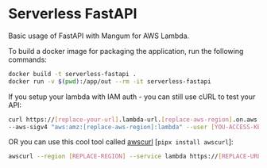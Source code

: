 # Serverless FastAPI

Basic usage of FastAPI with Mangum for AWS Lambda.

To build a docker image for packaging the application, run the following commands:

```bash
docker build -t serverless-fastapi .
docker run -v $(pwd):/app/out --rm -it serverless-fastapi
```

If you setup your lambda with IAM auth - you can still use cURL to test your API:

```bash
curl https://[replace-your-url].lambda-url.[replace-aws-region].on.aws --header 'Content-Type: application/json' \
--aws-sigv4 "aws:amz:[replace-aws-region]:lambda" --user [YOU-ACCESS-KEY]:[YOUR-SECRET]
```

OR you can use this cool tool called [awscurl](https://github.com/okigan/awscurl) [`pipx install awscurl`]:

```bash
awscurl --region [REPLACE-REGION] --service lambda https://[REPLACE-URL].lambda-url.[REPLACE-REGION].on.aws
```
